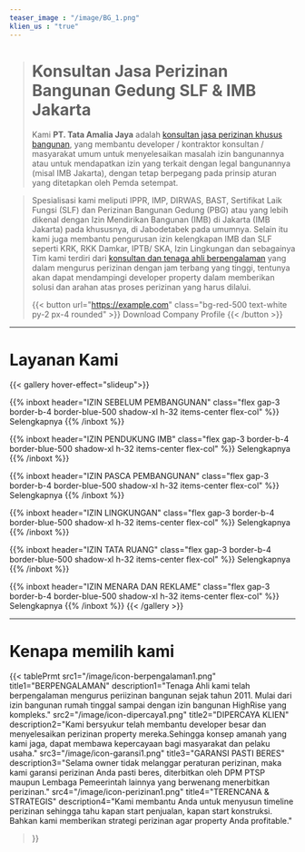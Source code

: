 ```yaml
---
teaser_image : "/image/BG_1.png"
klien_us : "true"
--- 
```


> #  Konsultan Jasa Perizinan Bangunan Gedung SLF & IMB Jakarta
>Kami **PT. Tata Amalia Jaya** adalah [konsultan jasa perizinan khusus bangunan](/), yang membantu developer / kontraktor konsultan / masyarakat umum untuk menyelesaikan masalah izin bangunannya atau untuk mendapatkan izin yang terkait dengan legal bangunannya (misal IMB Jakarta), dengan tetap berpegang pada prinsip aturan yang ditetapkan oleh Pemda setempat.


>Spesialisasi kami meliputi IPPR, IMP, DIRWAS, BAST, Sertifikat Laik Fungsi (SLF) dan Perizinan Bangunan Gedung (PBG) atau yang lebih dikenal dengan Izin Mendirikan Bangunan (IMB) di Jakarta (IMB Jakarta) pada khususnya, di Jabodetabek pada umumnya. Selain itu kami juga membantu pengurusan izin kelengkapan IMB dan SLF seperti KRK, RKK Damkar, IPTB/ SKA, Izin Lingkungan dan sebagainya Tim kami terdiri dari [konsultan dan tenaga ahli berpengalaman](/) yang dalam mengurus perizinan dengan jam terbang yang tinggi, tentunya akan dapat mendampingi developer property dalam memberikan solusi dan arahan atas proses perizinan yang harus dilalui.
>
>{{< button url="https://example.com" class="bg-red-500 text-white py-2 px-4 rounded" >}}
Download Company Profile
{{< /button >}}


---
# Layanan Kami

{{< gallery hover-effect="slideup">}}

{{% inboxt header="IZIN SEBELUM PEMBANGUNAN" class="flex gap-3 border-b-4 border-blue-500 shadow-xl  h-32 items-center flex-col" %}}
    Selengkapnya
{{% /inboxt %}}

{{% inboxt header="IZIN PENDUKUNG IMB" class="flex gap-3 border-b-4 border-blue-500 shadow-xl  h-32 items-center flex-col" %}}
    Selengkapnya
{{% /inboxt %}}

{{% inboxt header="IZIN PASCA PEMBANGUNAN" class="flex gap-3 border-b-4 border-blue-500 shadow-xl  h-32 items-center flex-col" %}}
    Selengkapnya
{{% /inboxt %}}

{{% inboxt header="IZIN LINGKUNGAN" class="flex gap-3 border-b-4 border-blue-500 shadow-xl  h-32 items-center flex-col" %}}
    Selengkapnya
{{% /inboxt %}}

{{% inboxt header="IZIN TATA RUANG" class="flex gap-3 border-b-4 border-blue-500 shadow-xl  h-32 items-center flex-col" %}}
    Selengkapnya
{{% /inboxt %}}

{{% inboxt header="IZIN MENARA DAN REKLAME" class="flex gap-3 border-b-4 border-blue-500 shadow-xl  h-32 items-center flex-col" %}}
    Selengkapnya
{{% /inboxt %}}
{{< /gallery >}}


---
# Kenapa memilih kami

{{< tablePrmt 
    src1="/image/icon-berpengalaman1.png" 
    title1="BERPENGALAMAN" 
    description1="Tenaga Ahli kami telah berpengalaman mengurus periizinan bangunan sejak tahun 2011. Mulai dari izin bangunan rumah tinggal sampai dengan izin bangunan HighRise yang kompleks." 
    src2="/image/icon-dipercaya1.png"
    title2="DIPERCAYA KLIEN"
    description2="Kami bersyukur telah membantu developer besar dan menyelesaikan perizinan property mereka.Sehingga konsep amanah yang kami jaga, dapat membawa kepercayaan bagi masyarakat dan pelaku usaha."
    src3="/image/icon-garansi1.png"
    title3="GARANSI PASTI BERES"
    description3="Selama owner tidak melanggar peraturan perizinan, maka kami garansi perizinan Anda pasti beres, diterbitkan oleh DPM PTSP maupun Lembaga Pemeerintah lainnya yang berwenang menerbitkan perizinan."
    src4="/image/icon-perizinan1.png"
    title4="TERENCANA & STRATEGIS"
    description4="Kami membantu Anda untuk menyusun timeline perizinan sehingga tahu kapan start penjualan, kapan start konstruksi. Bahkan kami memberikan strategi perizinan agar property Anda profitable."
>}}

<!-- {{< youtube EZEfN5z8Mlg >}}  -->